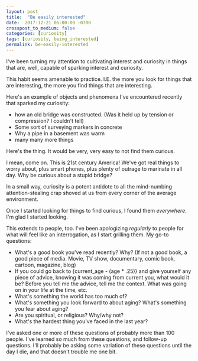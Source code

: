 ```yaml
---
layout: post
title:  "Be easily interested"
date:  2017-12-21 06:00:00 -0700
crosspost_to_medium: false
categories: [curiosity]
tags: [curiosity, being_interested]
permalink: be-easily-interested
---
```


I've been turning my attention to cultivating interest and curiosity in things that are, well, capable of sparking interest and curiosity.

This habit seems amenable to practice. I.E. the more you look for things that are interesting, the more you find things that are interesting.

Here's an example of objects and phenomena I've encountered recently that sparked my curiosity:

- how an old bridge was constructed. (Was it held up by tension or compression? I couldn't tell)
- Some sort of surveying markers in concrete
- Why a pipe in a basement was warm
- many many more things

<!--more-->

Here's the thing. It would be very, very easy to not find them curious.

I mean, come on. This is 21st century America! We've got real things to worry about, plus smart phones, plus plenty of outrage to marinate in all day. Why be curious about a stupid bridge?

In a small way, curiosity is a potent antidote to all the mind-numbing attention-stealing crap shoved at us from every corner of the average environment.

Once I started looking for things to find curious, I found them _everywhere_. I'm glad I started looking.

This extends to people, too. I've been apologizing _regularly_ to people for what will feel like an interrogation, as I start grilling them. My go-to questions:

- What's a good book you've read recently? Why? (If not a good book, a good piece of media. Movie, TV show, documentary, comic book, cartoon, magazine, blog)
- If you could go back to {current_age - (age * .25)} and give yourself any piece of advice, knowing it was coming from current you, what would it be? Before you tell me the advice, tell me the context. What was going on in your life at the time, etc.
- What's something the world has too much of?
- What's something you look forward to about aging? What's something you fear about aging?
- Are you spiritual, or religious? Why/why not?
- What's the hardest thing you've faced in the last year?

I've asked one or more of these questions of probably more than 100 people. I've learned so much from these questions, and follow-up questions. I'll probably be asking some variation of these questions until the day I die, and that doesn't trouble me one bit.

